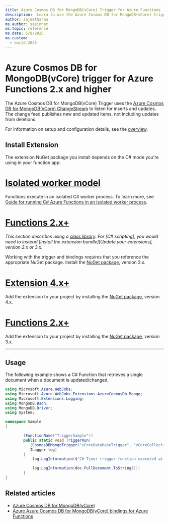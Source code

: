 ```yaml
---
title: Azure Cosmos DB for MongoDB(vCore) Trigger for Azure Functions
description:  Learn to use the Azure Cosmos DB for MongoDB(vCore) trigger in Azure Functions.
author: sajeetharan
ms.author: sasinnat
ms.topic: reference
ms.date: 5/8/2025
ms.custom: 
  - build-2025
---
```


# Azure Cosmos DB for MongoDB(vCore) trigger for Azure Functions 2.x and higher

The Azure Cosmos DB for MongoDB(vCore) Trigger uses the [Azure Cosmos DB for MongoDB(vCore) ChangeStream](/azure/cosmos-db/mongodb/change-streams) to listen for inserts and updates. The change feed publishes new and updated items, not including updates from deletions.

For information on setup and configuration details, see the [overview](./functions-bindings-mongodb-vcore-csharp-only.md).

## Install Extension 

The extension NuGet package you install depends on the C# mode you're using in your function app: 

# [Isolated worker model](#tab/isolated-process)

Functions execute in an isolated C# worker process. To learn more, see [Guide for running C# Azure Functions in an isolated worker process](dotnet-isolated-process-guide.md).


# [Functions 2.x+](#tab/functionsv2/in-process)

_This section describes using a [class library](./functions-dotnet-class-library.md). For [C# scripting], you would need to instead [install the extension bundle][Update your extensions], version 2.x or 3.x._

Working with the trigger and bindings requires that you reference the appropriate NuGet package. Install the [NuGet package](https://www.nuget.org/packages/Microsoft.Azure.WebJobs.Extensions.AzureCosmosDb.Mongo/1.1.0-preview), version 3.x.

# [Extension 4.x+](#tab/extensionv4/isolated-process)

Add the extension to your project by installing the [NuGet package](https://www.nuget.org/packages/Microsoft.Azure.WebJobs.Extensions.AzureCosmosDb.Mongo/1.1.0-preview), version 4.x.


# [Functions 2.x+](#tab/functionsv2/isolated-process)

Add the extension to your project by installing the [NuGet package](https://www.nuget.org/packages/Microsoft.Azure.WebJobs.Extensions.AzureCosmosDb.Mongo/1.1.0-preview), version 3.x.

---

## Usage

The following example shows a C# Function that retrieves a single document when a document is updated/changed.

```cs
using Microsoft.Azure.WebJobs;
using Microsoft.Azure.WebJobs.Extensions.AzureCosmosDb.Mongo;
using Microsoft.Extensions.Logging;
using MongoDB.Bson;
using MongoDB.Driver;
using System;

namespace Sample
{

        [FunctionName("TriggerSample")]
        public static void TriggerRun(
           [CosmosDBMongoTrigger("vCoreDatabaseTrigger", "vCoreCollectionTrigger", ConnectionStringSetting = "vCoreConnectionStringTrigger")] ChangeStreamDocument<BsonDocument> doc,
           ILogger log)
        {
            log.LogInformation($"C# Timer trigger function executed at: {DateTime.Now}");

            log.LogInformation(doc.FullDocument.ToString());
        }
}
```

## Related articles
 
 - [Azure Cosmos DB for MongoDB(vCore)](azure/cosmos-db/mongodb/vcore/introduction.md)
 - [Azure Azure Cosmos DB for MongoDB(vCore) bindings for Azure Functions](/azure/azure-functions/functions-bindings-mongodb-vcore-csharp-only)
